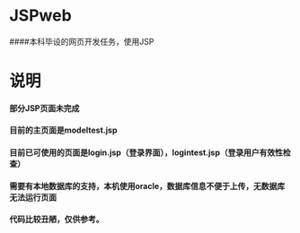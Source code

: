 ﻿# JSPweb
####本科毕设的网页开发任务，使用JSP

# 说明

#### 部分JSP页面未完成
#### 目前的主页面是modeltest.jsp
#### 目前已可使用的页面是login.jsp（登录界面），logintest.jsp（登录用户有效性检查）

#### 需要有本地数据库的支持，本机使用oracle，数据库信息不便于上传，无数据库无法运行页面
#### 代码比较丑陋，仅供参考。
